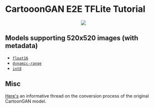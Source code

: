 # CartooonGAN E2E TFLite Tutorial

<div align="center"><img src="https://i.ibb.co/ZXtwJjV/Webp-net-resizeimage.png"></img></div>

<!--
## Models (populated with metadata)
- `float16`: https://storage.googleapis.com/cartoon_gan/model_with_metadata/whitebox_cartoon_gan_fp16.tflite 
- `dynamic-range`: https://storage.googleapis.com/cartoon_gan/model_with_metadata/whitebox_cartoon_gan_dr.tflite
- `int8`: https://storage.googleapis.com/cartoon_gan/model_with_metadata/whitebox_cartoon_gan_int8.tflite
-->

## Models supporting 520x520 images (with metadata)
- [`float16`](https://storage.googleapis.com/cartoon_gan/fixed_shaped_models/with_metadata/whitebox_cartoon_gan_fp16.tflite)
- [`dynamic-range`](https://storage.googleapis.com/cartoon_gan/fixed_shaped_models/with_metadata/whitebox_cartoon_gan_dr.tflite)
- [`int8`](https://storage.googleapis.com/cartoon_gan/fixed_shaped_models/with_metadata/whitebox_cartoon_gan_int8.tflite)

## Misc
[Here's](https://github.com/ml-gde/e2e-tflite-tutorials/issues/9) an informative thread on the conversion process of the original CartoonGAN model. 
